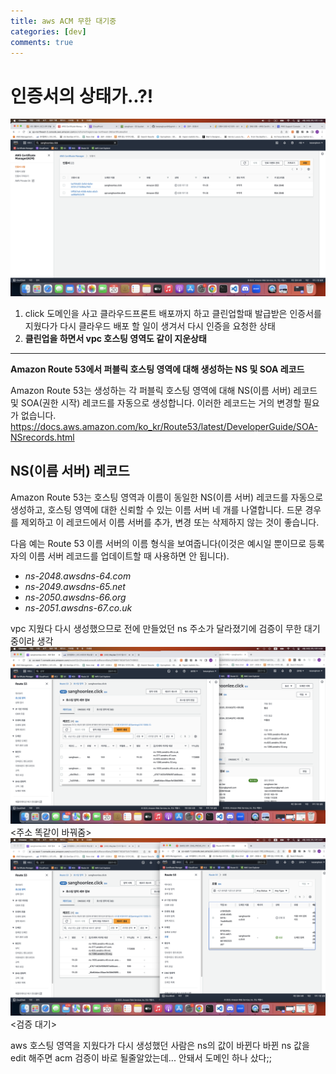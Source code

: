 ```yaml
---
title: aws ACM 무한 대기중
categories: [dev]
comments: true
---
```

# 인증서의 상태가..?!
![Alt text](image-2.png)

1. click 도메인을 사고 클라우드프론트 배포까지 하고 클린업할때 발급받은 인증서를 지웠다가 다시 클라우드 배포 할 일이 생겨서 다시 인증을 요청한 상태
2. __클린업을 하면서 vpc 호스팅 영역도 같이 지운상태__


---
**Amazon Route 53에서 퍼블릭 호스팅 영역에 대해 생성하는 NS 및 SOA 레코드**

Amazon Route 53는 생성하는 각 퍼블릭 호스팅 영역에 대해 NS(이름 서버) 레코드 및 SOA(권한 시작) 레코드를 자동으로 생성합니다. 이러한 레코드는 거의 변경할 필요가 없습니다.
https://docs.aws.amazon.com/ko_kr/Route53/latest/DeveloperGuide/SOA-NSrecords.html

## **NS(이름 서버) 레코드**

Amazon Route 53는 호스팅 영역과 이름이 동일한 NS(이름 서버) 레코드를 자동으로 생성하고, 호스팅 영역에 대한 신뢰할 수 있는 이름 서버 네 개를 나열합니다. 드문 경우를 제외하고 이 레코드에서 이름 서버를 추가, 변경 또는 삭제하지 않는 것이 좋습니다.

다음 예는 Route 53 이름 서버의 이름 형식을 보여줍니다(이것은 예시일 뿐이므로 등록자의 이름 서버 레코드를 업데이트할 때 사용하면 안 됩니다).

- *ns-2048.awsdns-64.com*
- *ns-2049.awsdns-65.net*
- *ns-2050.awsdns-66.org*
- *ns-2051.awsdns-67.co.uk*

vpc 지웠다 다시 생성했으므로 전에 만들었던 ns 주소가 달라졌기에 검증이 무한 대기중이라 생각
![![Alt text](image-4.png)](image-3.png)
<주소 똑같이 바꿔줌>
![Alt text](image-5.png)
<검증 대기>

aws 호스팅 영역을 지웠다가 다시 생성했던 사람은 ns의 값이 바뀐다
바뀐 ns 값을 edit 해주면 acm 검증이 바로 될줄알았는데... 안돼서 도메인 하나 샀다;;